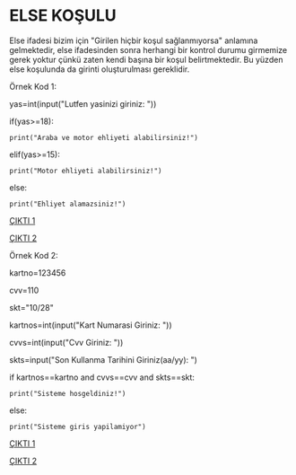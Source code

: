 #  ELSE KOŞULU

Else ifadesi bizim için "Girilen hiçbir koşul sağlanmıyorsa" anlamına gelmektedir, else ifadesinden sonra herhangi bir kontrol durumu girmemize gerek yoktur çünkü zaten kendi başına bir koşul belirtmektedir. Bu yüzden else koşulunda da girinti oluşturulması gereklidir.

Örnek Kod 1:

yas=int(input("Lutfen yasinizi giriniz: "))

if(yas>=18):

    print("Araba ve motor ehliyeti alabilirsiniz!")
elif(yas>=15):

    print("Motor ehliyeti alabilirsiniz!")
else:

    print("Ehliyet alamazsiniz!")

<a href="https://github.com/ebrarrkaya/202/blob/65c7e1781650893acc67ef7c5e75921f4efbc245/eee.png">ÇIKTI 1</a>

<a href="https://github.com/ebrarrkaya/202/blob/60c3b007a744658fa7a3e0155e8ec51814e2adb6/AAAAA.png">ÇIKTI 2</a>

Örnek Kod 2: 

kartno=123456

cvv=110

skt="10/28"

kartnos=int(input("Kart Numarasi Giriniz: "))

cvvs=int(input("Cvv Giriniz: "))

skts=input("Son Kullanma Tarihini Giriniz(aa/yy): ")

if kartnos==kartno and cvvs==cvv and skts==skt:

    print("Sisteme hosgeldiniz!")
else:

    print("Sisteme giris yapilamiyor")

<a href="https://github.com/ebrarrkaya/202/blob/2d71ce0b63823c0db6fc56713d28be018f9e87cf/gggg.png">ÇIKTI 1</a>

<a href="https://github.com/ebrarrkaya/202/blob/d7eb3ef2caaf486f9cfcf4d7fbbfc038229ecd11/ffff.png">ÇIKTI 2</a>

